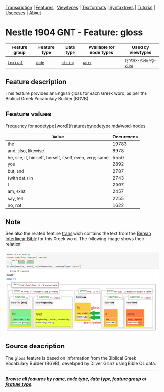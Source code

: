 <a name="start"></a>
<div class="hidden-content">
<a href="../transcription.md">Transcription</a> | <a href="README.md#start">Features</a> | <a href="../viewtypes.md#start">Viewtypes</a> | <a href="../textformats.md#start">Textformats</a> |  <a href="../syntaxtrees.md#start">Syntaxtrees</a> | <a href="../../tutorial/README.md#start">Tutorial</a> | <a href="../usecases/README.md#start">Usecases</a> | <a href="../about.md#start">About</a>
</div>

# Nestle 1904 GNT - Feature: gloss

Feature group | Feature type | Data type | Available for node types | Used by viewtypes
---  | --- | --- | --- | ---
[`Lexical`](featuresbygroup.md#lexical-features) | [`Node`](featuresbyfeaturetype.md#node-features) | [`string`](featuresbydatatype.md#string-datatype)  | [`word`](featuresbynodetype.md#word-nodes)  | [`syntax-view`](../syntax-view.md#start) [`wg-view`](../wg-view.md#start) 

## Feature description

This feature provides an English gloss for each Greek word, as per the Biblical Greek Vocabulary Builder (BGVB).

## Feature values

Frequency for nodetype [word](featuresbynodetype.md#word-nodes

Value|Occurences
---|---
the|19783
and, also, likewise|8978
he, she, it, himself, herself, itself; even, very; same|5550
you|2892
but, and|2787
(with dat.) in|2743
I|2567
am, exist|2457
say, tell|2255
no, not|1622

## Note

See also the related feature [trans](trans.md#start) wich contains the text from the [Berean Interlinear Bible](https://berean.bible/) for this Greek word. The following image shows their relation:

<img src="images/gloss_versus_translation.png" width="600px">

## Source description

The `gloss` feature is based on information from the Biblical Greek Vocabulary Builder (BGVB), developed by Oliver Glanz using Bible OL data.

---
#### *Browse all features by [name](featuresbyname.md#start), [node type](featuresbynodetype.md#start), [data type](featuresbydatatype.md#start), [feature group](featuresbygroup.md#start) or [feature type](featuresbyfeaturetype.md#start).*
